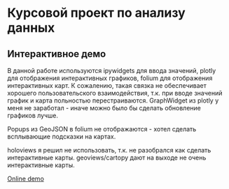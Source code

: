 # Курсовой проект по анализу данных

## Интерактивное демо

В данной работе используются ipywidgets для ввода значений, plotly для отображения интерактивных графиков, folium для отображения интерактивных карт.
К сожалению, такая связка не обеспечивает хорошего пользовательского взаимодействия, т.к. при вводе значений график и карта польностью перестраиваются.
GraphWidget из plotly у меня не заработал - иначе можно было бы сделать обновление графиков лучше.

Popups из GeoJSON в folium не отображаются - хотел сделать всплывающие подсказки на картах.

holoviews я решил не использовать, т.к. не разобрался как сделать интерактивные карты. geoviews/cartopy дают на выходе не очень интерактивные карты.

[Online demo](http://nbviewer.jupyter.org/github/sergey-miryanov/data-analysis-project/blob/master/07%20-%2003%20-%20sergey-miryanov%20-%20nyc-taxi-interactive-demo.ipynb)
